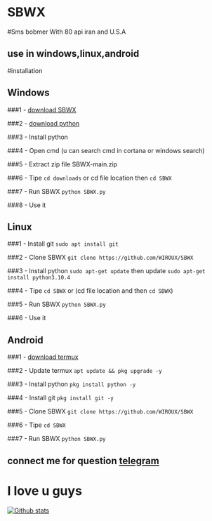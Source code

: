 # SBWX 
#Sms bobmer With 80 api iran and U.S.A
## use in windows,linux,android

#installation 
## Windows 
###1 - [download SBWX](https://github.com/WIROUX/SBWX/archive/refs/heads/main.zip)

###2 - [download python](https://www.python.org/ftp/python/3.10.4/python-3.10.4-amd64.exe)

###3 - Install python

###4 - Open cmd (u can search cmd in cortana or windows search)

###5 - Extract zip file SBWX-main.zip

###6 - Tipe `cd downloads` or cd file location then `cd SBWX`

###7 - Run SBWX `python SBWX.py`

###8 - Use it

## Linux 
###1 - Install git `sudo apt install git` 

###2 - Clone SBWX `git clone https://github.com/WIROUX/SBWX`

###3 - Install python `sudo apt-get update` then update `sudo apt-get install python3.10.4`

###4 - Tipe `cd SBWX` or (cd file location and then `cd SBWX`)

###5 - Run SBWX `python SBWX.py`

###6 - Use it

## Android
###1 - [download termux](https://f-droid.org/repo/com.termux_118.apk)

###2 - Update termux `apt update && pkg upgrade -y`

###3 - Install python `pkg install python -y`

###4 - Install git `pkg install git -y`

###5 - Clone SBWX `git clone https://github.com/WIROUX/SBWX`

###6 - Tipe `cd SBWX`

###7 - Run SBWX `python SBWX.py`

## connect me for question [telegram](https://t.me/WX_SaD)

# I love u guys 

[![Github stats](https://github-readme-stats.vercel.app/api?username=WIROUX&show_icons=true&theme=dark&include_all_commits=true)](https://github.com/WIROUX/SBWX/github-readme-stats)

